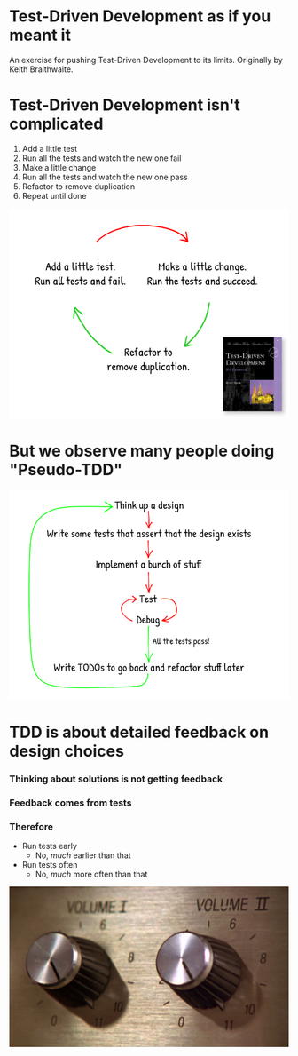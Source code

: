 # Test-Driven Development as if you meant it
An exercise for pushing Test-Driven Development to its limits. 
Originally by Keith Braithwaite.

# Test-Driven Development isn't complicated
1. Add a little test
1. Run all the tests and watch the new one fail
1. Make a little change
1. Run all the tests and watch the new one pass
1. Refactor to remove duplication
1. Repeat until done

![TDD by Kent Beck's book](images/tdd-by-kent-becks-book.png)

# But we observe many people doing "Pseudo-TDD"

![Pseudo TDD](images/tdd-pseudo.png)


 # TDD is about detailed feedback on design choices
 
 ### Thinking about solutions is not getting feedback
 ### Feedback comes from tests
 
 ### Therefore
 - Run tests early
   - No, _much_ earlier than that
 - Run tests often
   - No, _much_ more often than that
 
![Up to eleven](images/up-to-eleven.jpg)

 
